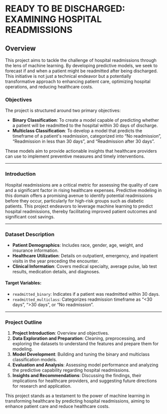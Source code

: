 # READY TO BE DISCHARGED: EXAMINING HOSPITAL READMISSIONS

## Overview

This project aims to tackle the challenge of hospital readmissions through the lens of machine learning. By developing predictive models, we seek to forecast if and when a patient might be readmitted after being discharged. This initiative is not just a technical endeavor but a potentially transformative approach to enhancing patient care, optimizing hospital operations, and reducing healthcare costs.

### Objectives

The project is structured around two primary objectives:

- **Binary Classification**: To create a model capable of predicting whether a patient will be readmitted to the hospital within 30 days of discharge.
- **Multiclass Classification**: To develop a model that predicts the timeframe of a patient's readmission, categorized into “No readmission”, “Readmission in less than 30 days”, and “Readmission after 30 days”.

These models aim to provide actionable insights that healthcare providers can use to implement preventive measures and timely interventions.

---

### Introduction

Hospital readmissions are a critical metric for assessing the quality of care and a significant factor in rising healthcare expenses. Predictive modeling in this domain offers a promising avenue to identify potential readmissions before they occur, particularly for high-risk groups such as diabetic patients. This project endeavors to leverage machine learning to predict hospital readmissions, thereby facilitating improved patient outcomes and significant cost savings.

---

### Dataset Description

- **Patient Demographics**: Includes race, gender, age, weight, and insurance information.
- **Healthcare Utilization**: Details on outpatient, emergency, and inpatient visits in the year preceding the encounter.
- **Clinical Information**: Covers medical specialty, average pulse, lab test results, medication details, and diagnoses.

#### Target Variables:

- `readmitted_binary`: Indicates if a patient was readmitted within 30 days.
- `readmitted_multiclass`: Categorizes readmission timeframe as “<30 days”, “>30 days”, or “No readmission”.

---

### Project Outline

1. **Project Introduction**: Overview and objectives.
2. **Data Exploration and Preparation**: Cleaning, preprocessing, and exploring the datasets to understand the features and prepare them for modeling.
3. **Model Development**: Building and tuning the binary and multiclass classification models.
4. **Evaluation and Analysis**: Assessing model performance and analyzing the predictive capability regarding hospital readmissions.
5. **Insights and Recommendations**: Discussing the findings, their implications for healthcare providers, and suggesting future directions for research and application.

This project stands as a testament to the power of machine learning in transforming healthcare by predicting hospital readmissions, aiming to enhance patient care and reduce healthcare costs.
